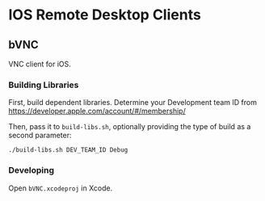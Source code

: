 # IOS Remote Desktop Clients

## bVNC

VNC client for iOS.

### Building Libraries
First, build dependent libraries. Determine your Development team ID from https://developer.apple.com/account/#/membership/

Then, pass it to `build-libs.sh`, optionally providing the type of build as a second parameter:

    ./build-libs.sh DEV_TEAM_ID Debug

### Developing

Open `bVNC.xcodeproj` in Xcode.
